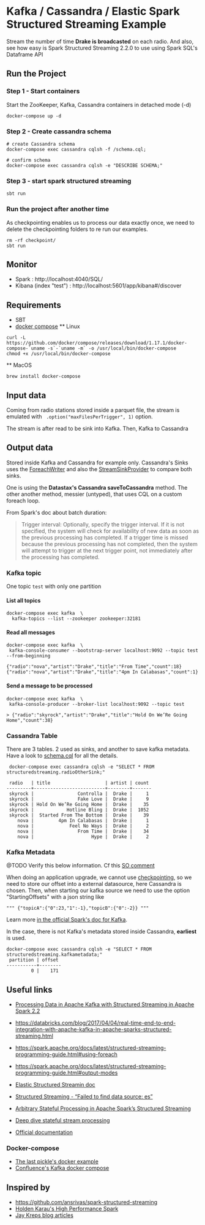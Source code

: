 # Kafka / Cassandra / Elastic Spark Structured Streaming Example
Stream the number of time **Drake is broadcasted** on each radio.
And also, see how easy is Spark Structured Streaming 2.2.0 to use using Spark SQL's Dataframe API

## Run the Project
### Step 1 - Start containers
Start the ZooKeeper, Kafka, Cassandra containers in detached mode (-d)
```
docker-compose up -d
```
### Step 2 - Create cassandra schema
```
# create Cassandra schema
docker-compose exec cassandra cqlsh -f /schema.cql;

# confirm schema
docker-compose exec cassandra cqlsh -e "DESCRIBE SCHEMA;"
```

### Step 3 - start spark structured streaming
```
sbt run
```

### Run the project after another time
As checkpointing enables us to process our data exactly once, we need to delete the checkpointing folders to re run our examples.
```
rm -rf checkpoint/
sbt run
```

## Monitor
* Spark : http://localhost:4040/SQL/
* Kibana (index "test") : http://localhost:5601/app/kibana#/discover

## Requirements
* SBT
* [docker compose](https://github.com/docker/compose/releases/tag/1.17.1)
** Linux
```
curl -L https://github.com/docker/compose/releases/download/1.17.1/docker-compose-`uname -s`-`uname -m` -o /usr/local/bin/docker-compose
chmod +x /usr/local/bin/docker-compose
```
**  MacOS
```
brew install docker-compose
```

## Input data
Coming from radio stations stored inside a parquet file, the stream is emulated with ` .option("maxFilesPerTrigger", 1)` option.

The stream is after read to be sink into Kafka.
Then, Kafka to Cassandra

## Output data 
Stored inside Kafka and Cassandra for example only.
Cassandra's Sinks uses the [ForeachWriter](https://spark.apache.org/docs/latest/api/scala/index.html#org.apache.spark.sql.ForeachWriter) and also the [StreamSinkProvider](https://spark.apache.org/docs/latest/api/scala/index.html#org.apache.spark.sql.sources.StreamSinkProvider) to compare both sinks.

One is using the **Datastax's Cassandra saveToCassandra** method. The other another method, messier (untyped), that uses CQL on a custom foreach loop.

From Spark's doc about batch duration:
> Trigger interval: Optionally, specify the trigger interval. If it is not specified, the system will check for availability of new data as soon as the previous processing has completed. If a trigger time is missed because the previous processing has not completed, then the system will attempt to trigger at the next trigger point, not immediately after the processing has completed.

### Kafka topic
One topic `test` with only one partition

#### List all topics
```
docker-compose exec kafka  \
  kafka-topics --list --zookeeper zookeeper:32181
```
#### Read all messages
```
docker-compose exec kafka  \
 kafka-console-consumer --bootstrap-server localhost:9092 --topic test --from-beginning
```
```
{"radio":"nova","artist":"Drake","title":"From Time","count":18}
{"radio":"nova","artist":"Drake","title":"4pm In Calabasas","count":1}
```

#### Send a message to be processed
```
docker-compose exec kafka  \
 kafka-console-producer --broker-list localhost:9092 --topic test

> {"radio":"skyrock","artist":"Drake","title":"Hold On We’Re Going Home","count":38}
```

### Cassandra Table
There are 3 tables. 2 used as sinks, and another to save kafka metadata.
Have a look to [schema.cql](https://github.com/polomarcus/Spark-Structured-Streaming-Examples/blob/e9afaf6691c860ffb4da64e311c6cec4cdee8968/src/conf/cassandra/schema.cql) for all the details.

```
 docker-compose exec cassandra cqlsh -e "SELECT * FROM structuredstreaming.radioOtherSink;"

 radio   | title                    | artist | count
---------+--------------------------+--------+-------
 skyrock |                Controlla |  Drake |     1
 skyrock |                Fake Love |  Drake |     9
 skyrock | Hold On We’Re Going Home |  Drake |    35
 skyrock |            Hotline Bling |  Drake |  1052
 skyrock |  Started From The Bottom |  Drake |    39
    nova |         4pm In Calabasas |  Drake |     1
    nova |             Feel No Ways |  Drake |     2
    nova |                From Time |  Drake |    34
    nova |                     Hype |  Drake |     2

```

### Kafka Metadata
@TODO Verify this below information. Cf this [SO comment](https://stackoverflow.com/questions/46153105/how-to-get-kafka-offsets-for-structured-query-for-manual-and-reliable-offset-man/46174353?noredirect=1#comment79536515_46174353)

When doing an application upgrade, we cannot use [checkpointing](https://spark.apache.org/docs/latest/structured-streaming-programming-guide.html#recovering-from-failures-with-checkpointing), so we need to store our offset into a external datasource, here Cassandra is chosen.
Then, when starting our kafka source we need to use the option "StartingOffsets" with a json string like 
```
""" {"topicA":{"0":23,"1":-1},"topicB":{"0":-2}} """
```
Learn more [in the official Spark's doc for Kafka](https://spark.apache.org/docs/latest/structured-streaming-kafka-integration.html#creating-a-kafka-source-for-batch-queries).

In the case, there is not Kafka's metadata stored inside Cassandra, **earliest** is used.

```
docker-compose exec cassandra cqlsh -e "SELECT * FROM structuredstreaming.kafkametadata;"
 partition | offset
-----------+--------
         0 |    171
```

## Useful links
* [Processing Data in Apache Kafka with Structured Streaming in Apache Spark 2.2](https://databricks.com/blog/2017/04/26/processing-data-in-apache-kafka-with-structured-streaming-in-apache-spark-2-2.html)
* https://databricks.com/blog/2017/04/04/real-time-end-to-end-integration-with-apache-kafka-in-apache-sparks-structured-streaming.html
* https://spark.apache.org/docs/latest/structured-streaming-programming-guide.html#using-foreach
* https://spark.apache.org/docs/latest/structured-streaming-programming-guide.html#output-modes
* [Elastic Structured Streamin doc](https://www.elastic.co/blog/structured-streaming-elasticsearch-for-hadoop-6-0)
* [Structured Streaming - “Failed to find data source: es” ](https://discuss.elastic.co/t/structured-streaming-failed-to-find-data-source-es)
* [Arbitrary Stateful Processing in Apache Spark’s Structured Streaming][1]
* [Deep dive stateful stream processing][2] 
* [Official documentation][3]


  [1]: https://databricks.com/blog/2017/10/17/arbitrary-stateful-processing-in-apache-sparks-structured-streaming.html
  [2]: https://databricks.com/session/deep-dive-stateful-stream-processing
  [3]: https://spark.apache.org/docs/latest/structured-streaming-programming-guide.html#arbitrary-stateful-operations

### Docker-compose
* [The last pickle's docker example](https://github.com/thelastpickle/docker-cassandra-bootstrap/blob/master/docker-compose.yml)
* [Confluence's Kafka docker compose](https://docs.confluent.io/current/installation/docker/docs/quickstart.html#getting-started-with-docker-compose)

## Inspired by
* https://github.com/ansrivas/spark-structured-streaming
* [Holden Karau's High Performance Spark](https://github.com/holdenk/spark-structured-streaming-ml/blob/master/src/main/scala/com/high-performance-spark-examples/structuredstreaming/CustomSink.scala#L66)
* [Jay Kreps blog articles](https://medium.com/@jaykreps/exactly-once-support-in-apache-kafka-55e1fdd0a35f)
